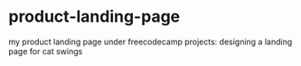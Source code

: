 # product-landing-page
my product landing page under freecodecamp projects: designing a landing page for cat swings
